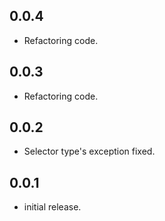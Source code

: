 ## 0.0.4

* Refactoring code.

## 0.0.3

* Refactoring code.

## 0.0.2

* Selector type's exception fixed.

## 0.0.1

* initial release.
